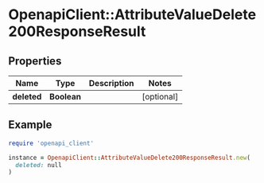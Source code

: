 # OpenapiClient::AttributeValueDelete200ResponseResult

## Properties

| Name | Type | Description | Notes |
| ---- | ---- | ----------- | ----- |
| **deleted** | **Boolean** |  | [optional] |

## Example

```ruby
require 'openapi_client'

instance = OpenapiClient::AttributeValueDelete200ResponseResult.new(
  deleted: null
)
```

